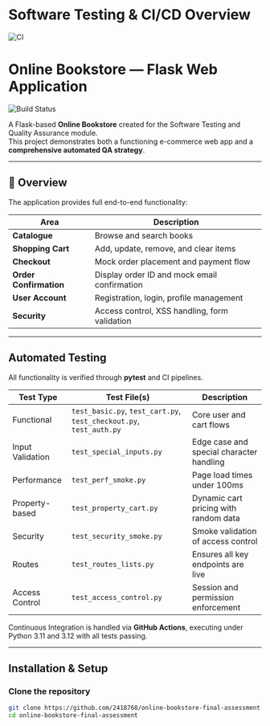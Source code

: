 
# Software Testing & CI/CD Overview

![CI](https://github.com/2418768/online-bookstore-final-assessment/actions/workflows/ci.yml/badge.svg)

# Online Bookstore — Flask Web Application

![Build Status](https://github.com/2418768/online-bookstore-final-assessment/actions/workflows/ci.yml/badge.svg)

A Flask-based **Online Bookstore** created for the Software Testing and Quality Assurance module.  
This project demonstrates both a functioning e-commerce web app and a **comprehensive automated QA strategy**.

---

## 📘 Overview

The application provides full end-to-end functionality:

| Area | Description |
|------|--------------|
| **Catalogue** | Browse and search books |
| **Shopping Cart** | Add, update, remove, and clear items |
| **Checkout** | Mock order placement and payment flow |
| **Order Confirmation** | Display order ID and mock email confirmation |
| **User Account** | Registration, login, profile management |
| **Security** | Access control, XSS handling, form validation |

---

## Automated Testing

All functionality is verified through **pytest** and CI pipelines.

| Test Type | Test File(s) | Description |
|------------|---------------|-------------|
| Functional | `test_basic.py`, `test_cart.py`, `test_checkout.py`, `test_auth.py` | Core user and cart flows |
| Input Validation | `test_special_inputs.py` | Edge case and special character handling |
| Performance | `test_perf_smoke.py` | Page load times under 100ms |
| Property-based | `test_property_cart.py` | Dynamic cart pricing with random data |
| Security | `test_security_smoke.py` | Smoke validation of access control |
| Routes | `test_routes_lists.py` | Ensures all key endpoints are live |
| Access Control | `test_access_control.py` | Session and permission enforcement |

Continuous Integration is handled via **GitHub Actions**, executing under Python 3.11 and 3.12 with all tests passing.

---

## Installation & Setup

### Clone the repository
```bash
git clone https://github.com/2418768/online-bookstore-final-assessment.git
cd online-bookstore-final-assessment
